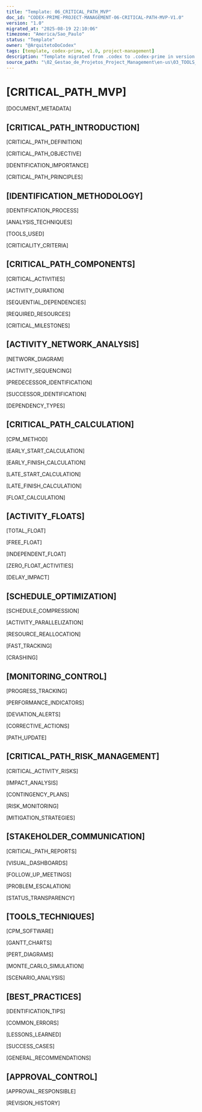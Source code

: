 ```yaml
---
title: "Template: 06_CRITICAL_PATH_MVP"
doc_id: "CODEX-PRIME-PROJECT-MANAGEMENT-06-CRITICAL-PATH-MVP-V1.0"
version: "1.0"
migrated_at: "2025-08-19 22:10:06"
timezone: "America/Sao_Paulo"
status: "Template"
owner: "@ArquitetoDoCodex"
tags: [template, codex-prime, v1.0, project-management]
description: "Template migrated from .codex to .codex-prime in version 1.0"
source_path: "\02_Gestao_de_Projetos_Project_Management\en-us\03_TOOLS_AND_MODELS\06_CRITICAL_PATH_MVP.md"
---
```


# [CRITICAL_PATH_MVP]

[DOCUMENT_METADATA]

## [CRITICAL_PATH_INTRODUCTION]

[CRITICAL_PATH_DEFINITION]

[CRITICAL_PATH_OBJECTIVE]

[IDENTIFICATION_IMPORTANCE]

[CRITICAL_PATH_PRINCIPLES]

## [IDENTIFICATION_METHODOLOGY]

[IDENTIFICATION_PROCESS]

[ANALYSIS_TECHNIQUES]

[TOOLS_USED]

[CRITICALITY_CRITERIA]

## [CRITICAL_PATH_COMPONENTS]

[CRITICAL_ACTIVITIES]

[ACTIVITY_DURATION]

[SEQUENTIAL_DEPENDENCIES]

[REQUIRED_RESOURCES]

[CRITICAL_MILESTONES]

## [ACTIVITY_NETWORK_ANALYSIS]

[NETWORK_DIAGRAM]

[ACTIVITY_SEQUENCING]

[PREDECESSOR_IDENTIFICATION]

[SUCCESSOR_IDENTIFICATION]

[DEPENDENCY_TYPES]

## [CRITICAL_PATH_CALCULATION]

[CPM_METHOD]

[EARLY_START_CALCULATION]

[EARLY_FINISH_CALCULATION]

[LATE_START_CALCULATION]

[LATE_FINISH_CALCULATION]

[FLOAT_CALCULATION]

## [ACTIVITY_FLOATS]

[TOTAL_FLOAT]

[FREE_FLOAT]

[INDEPENDENT_FLOAT]

[ZERO_FLOAT_ACTIVITIES]

[DELAY_IMPACT]

## [SCHEDULE_OPTIMIZATION]

[SCHEDULE_COMPRESSION]

[ACTIVITY_PARALLELIZATION]

[RESOURCE_REALLOCATION]

[FAST_TRACKING]

[CRASHING]

## [MONITORING_CONTROL]

[PROGRESS_TRACKING]

[PERFORMANCE_INDICATORS]

[DEVIATION_ALERTS]

[CORRECTIVE_ACTIONS]

[PATH_UPDATE]

## [CRITICAL_PATH_RISK_MANAGEMENT]

[CRITICAL_ACTIVITY_RISKS]

[IMPACT_ANALYSIS]

[CONTINGENCY_PLANS]

[RISK_MONITORING]

[MITIGATION_STRATEGIES]

## [STAKEHOLDER_COMMUNICATION]

[CRITICAL_PATH_REPORTS]

[VISUAL_DASHBOARDS]

[FOLLOW_UP_MEETINGS]

[PROBLEM_ESCALATION]

[STATUS_TRANSPARENCY]

## [TOOLS_TECHNIQUES]

[CPM_SOFTWARE]

[GANTT_CHARTS]

[PERT_DIAGRAMS]

[MONTE_CARLO_SIMULATION]

[SCENARIO_ANALYSIS]

## [BEST_PRACTICES]

[IDENTIFICATION_TIPS]

[COMMON_ERRORS]

[LESSONS_LEARNED]

[SUCCESS_CASES]

[GENERAL_RECOMMENDATIONS]

## [APPROVAL_CONTROL]

[APPROVAL_RESPONSIBLE]

[REVISION_HISTORY]